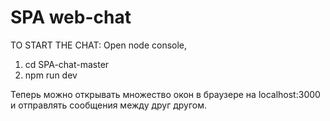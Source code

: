 # SPA web-chat

TO START THE CHAT:
Open node console,
1) cd SPA-chat-master
2) npm run dev

Теперь можно открывать множество окон в браузере на localhost:3000
и отправлять сообщения между друг другом.
